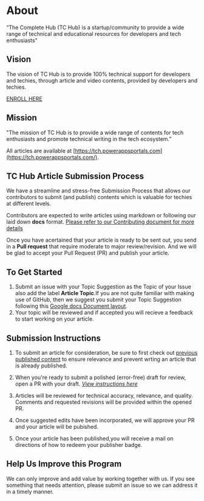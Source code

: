 # About
“The Complete Hub (TC Hub) is a startup/community to provide a wide range of technical and educational resources for developers and tech enthusiasts"

## Vision
The vision of TC Hub is to provide 100% technical support for developers and techies, through article and video contents, provided by developers and techies.

[ENROLL HERE](https://docs.google.com/forms/d/e/1FAIpQLSfTbj3kqvEJEb5RLjqJurfbHa8ckzQx0CjRzaizblue9ZOK5A/viewform?usp=sf_link)

## Mission
"The mission of TC Hub is to provide a wide range of contents for tech enthusiasts and promote technical writing in the tech ecosystem.”

All articles are available at [https://tch.powerappsportals.com](https://tch.powerappsportals.com/).


## TC Hub Article Submission Process
We have a streamline and stress-free Submission Process that allows our contributors to submit (and publish) contents which is valuable for techies at different levels.

Contributors are expected to write articles using markdown or following our laid down **docs** format. [Please refer to our Contributing document for more details](https://github.com/The-Complete-Hub/writers-program/blob/main/new_contributors/CONTRIBUTING.md)

Once you have acertained that your article is ready to be sent out, you send in a **Pull request** that require moderate to major review/revision. And we will be glad to accept your Pull Request (PR) and publish your article. 


## To Get Started
1. Submit an issue with your Topic Suggestion as the Topic of your Issue also add the label **Article Topic**.If you are not quite familiar with making use of GitHub, then we suggest you submit your Topic Suggestion following this [Google docs Document layout](https://bit.ly/send-in-your-topic). 
2. Your topic will be reviewed and if accepted you will recieve a feedback to start working on your article. 

## Submission Instructions
1. To submit an article for consideration, be sure to first check out [previous published content](https://tch.powerappsports.com) to ensure relevance and prevent wrting an article that is already published. 

2. When you're ready to submit a polished (error-free) draft for review, open a PR with your draft. [*View instructions here*](https://github.com/The-Complete-Hub/writers-program/blob/main/new_contributors/UPLOAD_GUIDELINES.md)

3. Articles will be reviewed for technical accuracy, relevance, and quality. Comments and requested revisions will be provided within the opened PR.

4. Once suggested edits have been incorporated, we will approve your PR and your article will be pubished.

5. Once your article has been published,you will receive a mail on directions of how to redeem your publisher badge.

## Help Us Improve this Program
We can only improve and add value by working together with us. If you see something that needs attention, please submit an issue so we can address it in a timely manner.
